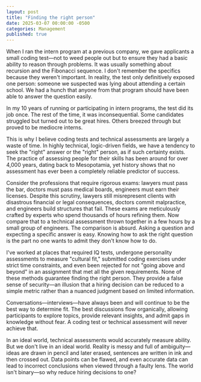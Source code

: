 ```yaml
---
layout: post
title: "Finding the right person"
date: 2025-03-07 00:00:00 -0500
categories: Management
published: true
---
```


When I ran the intern program at a previous company, we gave applicants a small coding test—not to weed people out but to ensure they had a basic ability to reason through problems. It was usually something about recursion and the Fibonacci sequence. I don't remember the specifics because they weren't important. In reality, the test only definitively exposed one person: someone we suspected was lying about attending a certain school. We had a hunch that anyone from that program should have been able to answer the question easily.

In my 10 years of running or participating in intern programs, the test did its job once. The rest of the time, it was inconsequential. Some candidates struggled but turned out to be great hires. Others breezed through but proved to be mediocre interns.

This is why I believe coding tests and technical assessments are largely a waste of time. In highly technical, logic-driven fields, we have a tendency to seek the "right" answer or the "right" person, as if such certainty exists. The practice of assessing people for their skills has been around for over 4,000 years, dating back to Mesopotamia, yet history shows that no assessment has ever been a completely reliable predictor of success.

Consider the professions that require rigorous exams: lawyers must pass the bar, doctors must pass medical boards, engineers must earn their licenses. Despite this scrutiny, lawyers still misrepresent clients with disastrous financial or legal consequences, doctors commit malpractice, and engineers build structures that fail. These exams are meticulously crafted by experts who spend thousands of hours refining them. Now compare that to a technical assessment thrown together in a few hours by a small group of engineers. The comparison is absurd. Asking a question and expecting a specific answer is easy. Knowing how to ask the right question is the part no one wants to admit they don't know how to do.

I've worked at places that required IQ tests, undergone personality assessments to measure "cultural fit," submitted coding exercises under strict time constraints, and even been rejected for not "going above and beyond" in an assignment that met all the given requirements. None of these methods guarantee finding the right person. They provide a false sense of security—an illusion that a hiring decision can be reduced to a simple metric rather than a nuanced judgment based on limited information.

Conversations—interviews—have always been and will continue to be the best way to determine fit. The best discussions flow organically, allowing participants to explore topics, provide relevant insights, and admit gaps in knowledge without fear. A coding test or technical assessment will never achieve that.

In an ideal world, technical assessments would accurately measure ability. But we don't live in an ideal world. Reality is messy and full of ambiguity—ideas are drawn in pencil and later erased, sentences are written in ink and then crossed out. Data points can be flawed, and even accurate data can lead to incorrect conclusions when viewed through a faulty lens. The world isn't binary—so why reduce hiring decisions to one?
